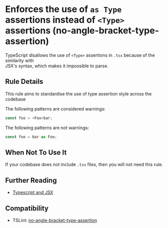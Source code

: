 # Enforces the use of `as Type` assertions instead of `<Type>` assertions (no-angle-bracket-type-assertion)

TypeScript disallows the use of `<Type>` assertions in `.tsx` because of the similarity with  
JSX's syntax, which makes it impossible to parse.

## Rule Details

This rule aims to standardise the use of type assertion style across the codebase

The following patterns are considered warnings:

```ts
const foo = <Foo>bar;
```

The following patterns are not warnings:

```ts
const foo = bar as Foo;
```

## When Not To Use It

If your codebase does not include `.tsx` files, then you will not need this rule.

## Further Reading

-   [Typescript and JSX](https://www.typescriptlang.org/docs/handbook/jsx.html)

## Compatibility

-   TSLint: [no-angle-bracket-type-assertion](https://palantir.github.io/tslint/rules/no-angle-bracket-type-assertion/)
